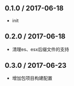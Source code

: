 ## 0.1.0 / 2017-06-18
* init

## 0.2.0 / 2017-06-18
* 清理es、esx后缀文件的支持

## 0.3.0 / 2017-06-23
* 增加包项目构建配置
